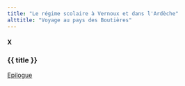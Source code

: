 ```yaml
---
title: "Le régime scolaire à Vernoux et dans l'Ardèche"
alttitle: "Voyage au pays des Boutières"
---
```


#### X

### {{ title }}

<div id="next">

[Epilogue](11.html)

</div>
